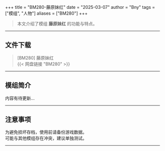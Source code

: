 +++
title = "BM280-藤原妹红"
date = "2025-03-07"
author = "Bny"
tags = ["模组", "人物"]
aliases = ["BM280"]
+++

> 本文介绍了模组 **藤原妹红** 的功能与特点。

---

## 文件下载

> [BM280] 藤原妹红  
{{< 网盘链接 "BM280" >}}  

---

## 模组简介

>  
内容有待更新...  

---

## 注意事项

>  
为避免损坏存档，使用前请备份游戏数据。  
可能与其他模组存在冲突，建议单独测试。  

---

